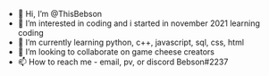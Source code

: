 - 👋 Hi, I’m @ThisBebson
- 👀 I’m interested in coding and i started in november 2021 learning coding
- 🌱 I’m currently learning python, c++, javascript, sql, css, html
- 💞️ I’m looking to collaborate on game cheese creators
- 📫 How to reach me - email, pv, or discord Bebson#2237

<!---
ThisBebson/ThisBebson is a ✨ special ✨ repository because its `README.md` (this file) appears on your GitHub profile.
You can click the Preview link to take a look at your changes.
--->
